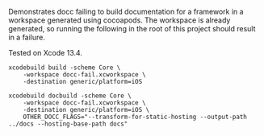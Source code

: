 Demonstrates docc failing to build documentation for a framework in a workspace generated using cocoapods. The workspace is already generated, so running the following in the root of this project should result in a failure. 

Tested on Xcode 13.4.

```
xcodebuild build -scheme Core \
    -workspace docc-fail.xcworkspace \
    -destination generic/platform=iOS

xcodebuild docbuild -scheme Core \
    -workspace docc-fail.xcworkspace \
    -destination generic/platform=iOS \
    OTHER_DOCC_FLAGS="--transform-for-static-hosting --output-path ../docs --hosting-base-path docs"
```
